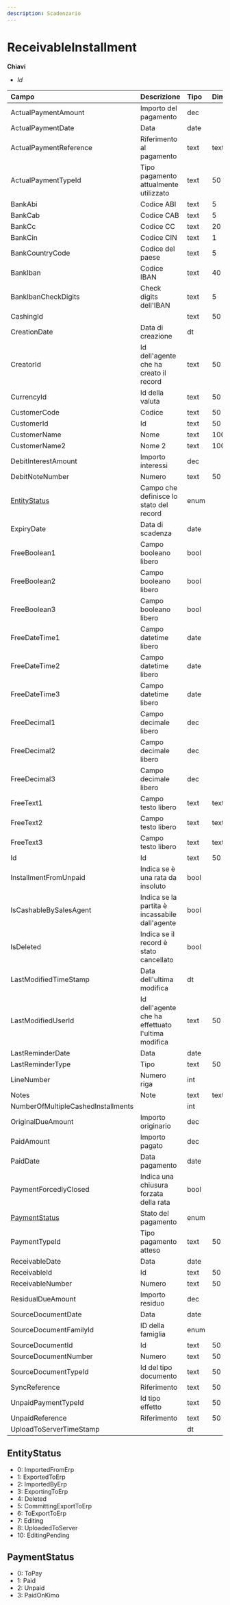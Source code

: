 ```yaml
---
description: Scadenzario
---
```


# ReceivableInstallment

**Chiavi**

* _Id_

| Campo | Descrizione | Tipo | Dimensione |
| :--- | :--- | :--- | :--- |
| ActualPaymentAmount | Importo del pagamento | dec |  |
| ActualPaymentDate | Data | date |  |
| ActualPaymentReference | Riferimento al pagamento | text | text |
| ActualPaymentTypeId | Tipo pagamento attualmente utilizzato | text | 50 |
| BankAbi | Codice ABI | text | 5 |
| BankCab | Codice CAB | text | 5 |
| BankCc | Codice CC | text | 20 |
| BankCin | Codice CIN | text | 1 |
| BankCountryCode | Codice del paese | text | 5 |
| BankIban | Codice IBAN | text | 40 |
| BankIbanCheckDigits | Check digits dell'IBAN | text | 5 |
| CashingId |  | text | 50 |
| CreationDate | Data di creazione | dt |  |
| CreatorId | Id dell'agente che ha creato il record | text | 50 |
| CurrencyId | Id della valuta | text | 50 |
| CustomerCode | Codice | text | 50 |
| CustomerId | Id | text | 50 |
| CustomerName | Nome | text | 100 |
| CustomerName2 | Nome 2 | text | 100 |
| DebitInterestAmount | Importo interessi | dec |  |
| DebitNoteNumber | Numero | text | 50 |
| [EntityStatus](receivableinstallment.md#entitystatus) | Campo che definisce lo stato del record | enum |  |
| ExpiryDate | Data di scadenza | date |  |
| FreeBoolean1 | Campo booleano libero | bool |  |
| FreeBoolean2 | Campo booleano libero | bool |  |
| FreeBoolean3 | Campo booleano libero | bool |  |
| FreeDateTime1 | Campo datetime libero | date |  |
| FreeDateTime2 | Campo datetime libero | date |  |
| FreeDateTime3 | Campo datetime libero | date |  |
| FreeDecimal1 | Campo decimale libero | dec |  |
| FreeDecimal2 | Campo decimale libero | dec |  |
| FreeDecimal3 | Campo decimale libero | dec |  |
| FreeText1 | Campo testo libero | text | text |
| FreeText2 | Campo testo libero | text | text |
| FreeText3 | Campo testo libero | text | text |
| Id | Id | text | 50 |
| InstallmentFromUnpaid | Indica se è una rata da insoluto | bool |  |
| IsCashableBySalesAgent | Indica se la partita è incassabile dall'agente | bool |  |
| IsDeleted | Indica se il record è stato cancellato | bool |  |
| LastModifiedTimeStamp | Data dell'ultima modifica | dt |  |
| LastModifiedUserId | Id dell'agente che ha effettuato l'ultima modifica | text | 50 |
| LastReminderDate | Data | date |  |
| LastReminderType | Tipo | text | 50 |
| LineNumber | Numero riga | int |  |
| Notes | Note | text | text |
| NumberOfMultipleCashedInstallments |  | int |  |
| OriginalDueAmount | Importo originario | dec |  |
| PaidAmount | Importo pagato | dec |  |
| PaidDate | Data pagamento | date |  |
| PaymentForcedlyClosed | Indica una chiusura forzata della rata | bool |  |
| [PaymentStatus](receivableinstallment.md#paymentstatus) | Stato del pagamento | enum |  |
| PaymentTypeId | Tipo pagamento atteso | text | 50 |
| ReceivableDate | Data | date |  |
| ReceivableId | Id | text | 50 |
| ReceivableNumber | Numero | text | 50 |
| ResidualDueAmount | Importo residuo | dec |  |
| SourceDocumentDate | Data | date |  |
| SourceDocumentFamilyId | ID della famiglia | enum |  |
| SourceDocumentId | Id | text | 50 |
| SourceDocumentNumber | Numero | text | 50 |
| SourceDocumentTypeId | Id del tipo documento | text | 50 |
| SyncReference | Riferimento | text | 50 |
| UnpaidPaymentTypeId | Id tipo effetto | text | 50 |
| UnpaidReference | Riferimento | text | 50 |
| UploadToServerTimeStamp |  | dt |  |

## EntityStatus

* 0: ImportedFromErp
* 1: ExportedToErp
* 2: ImportedByErp
* 3: ExportingToErp
* 4: Deleted
* 5: CommittingExportToErp
* 6: ToExportToErp
* 7: Editing
* 8: UploadedToServer
* 10: EditingPending

## PaymentStatus

* 0: ToPay
* 1: Paid
* 2: Unpaid
* 3: PaidOnKimo
